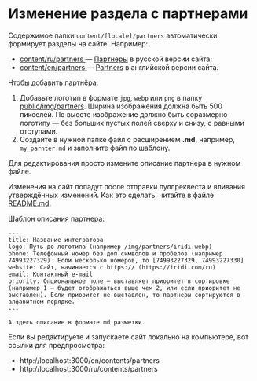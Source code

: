 # Изменение раздела с партнерами

Содержимое папки `content/[locale]/partners` автоматически формирует разделы на сайте. Например:
* [content/ru/partners ](/content/ru/partners) — [Партнеры](https://wirenboard.com/ru/contents/partners/) в русской версии сайта;
* [content/en/partners ](/content/en/partners) — [Partners](https://wirenboard.com/en/contents/partners/) в английской версии сайта. 

Чтобы добавить партнёра:
1. Добавьте логотип в формате `jpg`, `webp` или `png` в папку [public/img/partners](/public/img/partners). Ширина изображения должна быть 500 пикселей. По высоте изображение должно быть соразмерно логотипу — без больших пустых полей сверху и снизу, с равными отступами.
2. Создайте в нужной папке файл с расширением **.md**, например, `my_parnter.md` и заполните файл по шаблону.

Для редактирования просто измените описание партнера в нужном файле.

Изменения на сайт попадут после отправки пуллреквеста и вливания утверждённых изменений. Как это сделать, читайте в файле [README.md](/README.md).

Шаблон описания партнера:
```
---
title: Название интегратора
logo: Путь до логотипа (например /img/partners/iridi.webp)
phone: Телефонный номер без доп символов и пробелов (например 74993227329). Если несколько номеров, то [74993227329, 74993227330]
website: Сайт, начинается с https:// (https://iridi.com/ru)
email: Контактный e-mail
priority: Опциональное поле — выставляет приоритет в сортировке (например 1 — будет отображаться выше чем 2, или если приоритет не выставлен). Если приоритет не выставлен, то партнеры сортируются в алфавитном порядке.
---

А здесь описание в формате md разметки.

```
Если вы редактируете и запускаете сайт локально на компьютере, вот ссылки для предпросмотра:
* http://localhost:3000/en/contents/partners
* http://localhost:3000/ru/contents/partners
